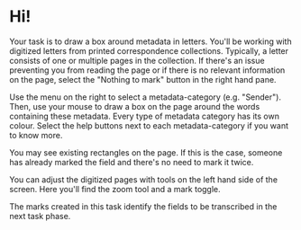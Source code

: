 # Hi!

Your task is to draw a box around metadata in letters. You'll be working with digitized letters from printed correspondence collections. Typically, a letter consists of one or multiple pages in the collection. If there's an issue preventing you from reading the page or if there is no relevant information on the page, select the "Nothing to mark" button in the right hand pane.

Use the menu on the right to select a metadata-category (e.g. "Sender"). Then, use your mouse to draw a box on the page around the words containing these metadata. Every type of metadata category has its own colour. Select the help buttons next to each metadata-category if you want to know more.

You may see existing rectangles on the page. If this is the case, someone has already marked the field and there's no need to mark it twice.

You can adjust the digitized pages with tools on the left hand side of the screen. Here you'll find the zoom tool and a mark toggle.

The marks created in this task identify the fields to be transcribed in the next task phase.
